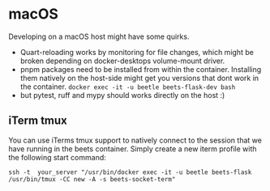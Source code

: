 # macOS

Developing on a macOS host might have some quirks.

-   Quart-reloading works by monitoring for file changes, which might be broken depending on docker-desktops volume-mount driver.
-   pnpm packages need to be installed from within the container. Installing them natively on the host-side might get you versions that dont work in the container. `docker exec -it -u beetle beets-flask-dev bash`
-   but pytest, ruff and mypy should works directly on the host :)

## iTerm tmux

You can use iTerms tmux support to natively connect to the session that we have running in the beets container. Simply create a new iterm profile with the following start command:

```
ssh -t  your_server "/usr/bin/docker exec -it -u beetle beets-flask /usr/bin/tmux -CC new -A -s beets-socket-term"
```
